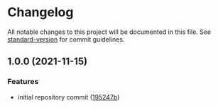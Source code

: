 # Changelog

All notable changes to this project will be documented in this file. See [standard-version](https://github.com/conventional-changelog/standard-version) for commit guidelines.

## 1.0.0 (2021-11-15)


### Features

* initial repository commit ([195247b](https://github.com/wayofdev/dotfiles/commit/195247b84324907bdf9fb07c470018a3510908c9))
